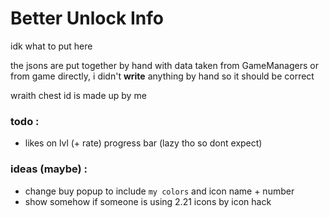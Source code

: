# Better Unlock Info

idk what to put here 

the jsons are put together by hand with data taken from GameManagers or from game directly, i didn't **write** anything by hand so it should be correct

wraith chest id is made up by me

### todo :
- likes on lvl (+ rate) progress bar (lazy tho so dont expect)

### ideas (maybe) :
- change buy popup to include `my colors` and icon name + number
- show somehow if someone is using 2.21 icons by icon hack
